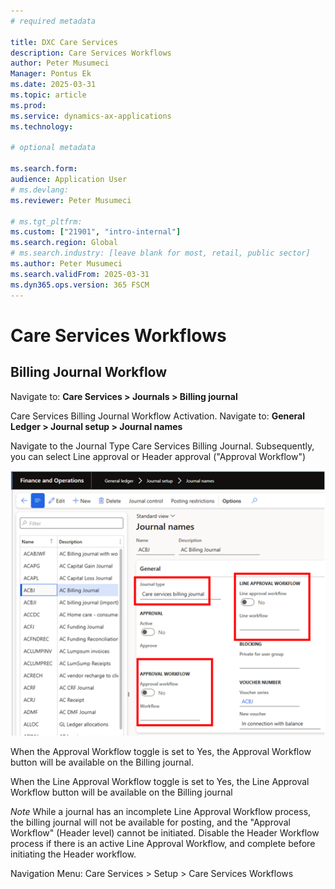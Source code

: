 ```yaml
---
# required metadata

title: DXC Care Services 
description: Care Services Workflows
author: Peter Musumeci 
Manager: Pontus Ek
ms.date: 2025-03-31
ms.topic: article
ms.prod: 
ms.service: dynamics-ax-applications
ms.technology: 

# optional metadata

ms.search.form: 
audience: Application User
# ms.devlang: 
ms.reviewer: Peter Musumeci 

# ms.tgt_pltfrm: 
ms.custom: ["21901", "intro-internal"]
ms.search.region: Global
# ms.search.industry: [leave blank for most, retail, public sector]
ms.author: Peter Musumeci
ms.search.validFrom: 2025-03-31
ms.dyn365.ops.version: 365 FSCM
---
```



# Care Services Workflows

## Billing Journal Workflow

Navigate to:  **Care Services > Journals > Billing journal**

Care Services Billing Journal Workflow Activation. Navigate to:  **General Ledger > Journal setup > Journal names**

Navigate to the Journal Type Care Services Billing Journal.  Subsequently, you can select Line approval or Header approval ("Approval Workflow")

**![Workflow Activtaion](../IMAGES/Workflow.png)**

When the Approval Workflow toggle is set to Yes, the Approval Workflow button will be available on the Billing journal.  

When the Line Approval Workflow toggle is set to Yes, the Line Approval Workflow button will be available on the Billing journal

*Note* While a journal has an incomplete Line Approval Workflow process, the billing journal will not be available for posting, and the "Approval Workflow" (Header level) cannot be initiated. Disable the Header Workflow process if there is an active Line Approval Workflow, and complete before initiating the Header workflow.






Navigation Menu:  Care Services > Setup > Care Services Workflows
